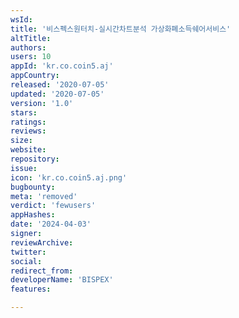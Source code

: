 ```yaml
---
wsId: 
title: '비스펙스원터치-실시간차트분석 가상화폐소득쉐어서비스'
altTitle: 
authors: 
users: 10
appId: 'kr.co.coin5.aj'
appCountry: 
released: '2020-07-05'
updated: '2020-07-05'
version: '1.0'
stars: 
ratings: 
reviews: 
size: 
website: 
repository: 
issue: 
icon: 'kr.co.coin5.aj.png'
bugbounty: 
meta: 'removed'
verdict: 'fewusers'
appHashes: 
date: '2024-04-03'
signer: 
reviewArchive: 
twitter: 
social: 
redirect_from: 
developerName: 'BISPEX'
features: 

---
```



